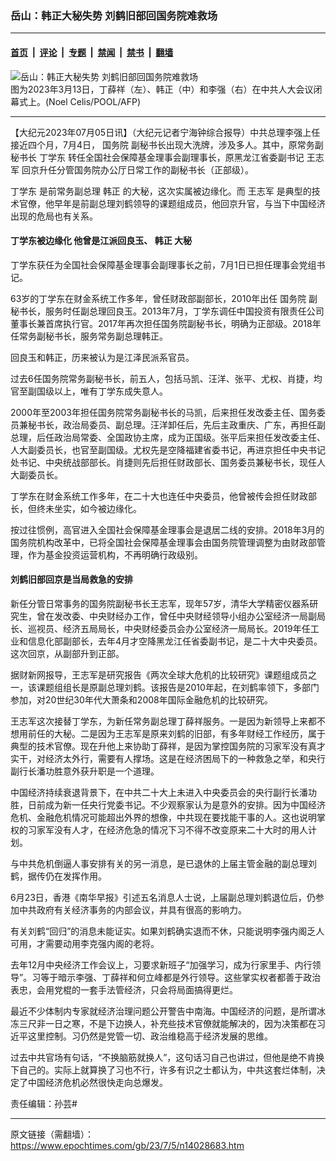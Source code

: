 ### 岳山：韩正大秘失势 刘鹤旧部回国务院难救场

---

#### [首页](../../../..?n14028683) &nbsp;|&nbsp; [评论](../../../../../epoch-comment?n14028683) &nbsp;|&nbsp; [专题](../../../../../epoch-special?n14028683) &nbsp;|&nbsp; [禁闻](../../../../../epoch-news?n14028683) &nbsp;|&nbsp; [禁书](../../../../../books?n14028683) &nbsp;|&nbsp; [翻墙](https://github.com/gfw-breaker/nogfw/blob/master/README.md?n14028683)


<div><img alt="岳山：韩正大秘失势 刘鹤旧部回国务院难救场" class="attachment-djy_600_400 size-djy_600_400 wp-post-image" src="https://i.epochtimes.com/assets/uploads/2023/04/id13984618-29_000_33B826F_111-600x400.jpg"/>
<div class="caption">
 图为2023年3月13日，丁薛祥（左）、韩正（中）和李强（右）在中共人大会议闭幕式上。(Noel Celis/POOL/AFP)
</div></div><hr/><div class="post_content" id="artbody" itemprop="articleBody">
 <!-- article content begin -->
 <p>
  【大纪元2023年07月05日讯】（大纪元记者宁海钟综合报导）中共总理李强上任接近四个月，7月4日，
  <ok href="https://www.epochtimes.com/gb/tag/%E5%9B%BD%E5%8A%A1%E9%99%A2.html">
   国务院
  </ok>
  副秘书长出现大洗牌，涉及多人。其中，原常务副秘书长
  <ok href="https://www.epochtimes.com/gb/tag/%E4%B8%81%E5%AD%A6%E4%B8%9C.html">
   丁学东
  </ok>
  转任全国社会保障基金理事会副理事长，原黑龙江省委副书记
  <ok href="https://www.epochtimes.com/gb/tag/%E7%8E%8B%E5%BF%97%E5%86%9B.html">
   王志军
  </ok>
  回京升任分管国务院办公厅日常工作的副秘书长（正部级）。
 </p>
 <p>
  <ok href="https://www.epochtimes.com/gb/tag/%E4%B8%81%E5%AD%A6%E4%B8%9C.html">
   丁学东
  </ok>
  是前常务副总理
  <ok href="https://www.epochtimes.com/gb/tag/%E9%9F%A9%E6%AD%A3.html">
   韩正
  </ok>
  的大秘，这次实属被边缘化。而
  <ok href="https://www.epochtimes.com/gb/tag/%E7%8E%8B%E5%BF%97%E5%86%9B.html">
   王志军
  </ok>
  是典型的技术官僚，他早年是前副总理刘鹤领导的课题组成员，他回京升官，与当下中国经济出现的危局也有关系。
 </p>
 <h4>
  丁学东被边缘化 他曾是江派回良玉、
  <ok href="https://www.epochtimes.com/gb/tag/%E9%9F%A9%E6%AD%A3.html">
   韩正
  </ok>
  大秘
 </h4>
 <p>
  丁学东获任为全国社会保障基金理事会副理事长之前，7月1日已担任理事会党组书记。
 </p>
 <p>
  63岁的丁学东在财金系统工作多年，曾任财政部副部长，2010年出任
  <ok href="https://www.epochtimes.com/gb/tag/%E5%9B%BD%E5%8A%A1%E9%99%A2.html">
   国务院
  </ok>
  副秘书长，服务时任副总理回良玉。2013年7月，丁学东调任中国投资有限责任公司董事长兼首席执行官。2017年再次担任国务院副秘书长，明确为正部级。2018年任常务副秘书长，服务常务副总理韩正。
 </p>
 <p>
  回良玉和韩正，历来被认为是江泽民派系官员。
 </p>
 <p>
  过去6任国务院常务副秘书长，前五人，包括马凯、汪洋、张平、尤权、肖捷，均官至副国级以上，唯有丁学东成失意人。
 </p>
 <p>
  2000年至2003年担任国务院常务副秘书长的马凯，后来担任发改委主任、国务委员兼秘书长，政治局委员、副总理。汪洋卸任后，先后主政重庆、广东，再担任副总理，后任政治局常委、全国政协主席，成为正国级。张平后来担任发改委主任、人大副委员长，也官至副国级。尤权先是空降福建省委书记，再进京担任中央书记处书记、中央统战部部长。肖捷则先后担任财政部长、国务委员兼秘书长，现任人大副委员长。
 </p>
 <p>
  丁学东在财金系统工作多年，在二十大也连任中央委员，他曾被传会担任财政部长，但终未坐实，如今被边缘化。
 </p>
 <p>
  按过往惯例，高官进入全国社会保障基金理事会是退居二线的安排。2018年3月的国务院机构改革中，已将全国社会保障基金理事会由国务院管理调整为由财政部管理，作为基金投资运营机构，不再明确行政级别。
 </p>
 <h4>
  刘鹤旧部回京是当局救急的安排
 </h4>
 <p>
  新任分管日常事务的国务院副秘书长王志军，现年57岁，清华大学精密仪器系研究生，曾在发改委、中央财经办工作，曾任中央财经领导小组办公室经济一局副局长、巡视员、经济五局局长，中央财经委员会办公室经济一局局长。2019年任工业和信息化部副部长，去年4月才空降黑龙江任省委副书记，是二十大中央委员。这次回京，从副部升到正部。
 </p>
 <p>
  据财新网报导，王志军是研究报告《两次全球大危机的比较研究》课题组成员之一，该课题组组长是原副总理刘鹤。该报告是2010年起，在刘鹤率领下，多部门参加，对20世纪30年代大萧条和2008年国际金融危机的比较研究。
 </p>
 <p>
  王志军这次接替丁学东，为新任常务副总理丁薛祥服务。一是因为新领导上来都不想用前任的大秘。二是因为王志军是原来刘鹤的旧部，有多年财经工作经历，属于典型的技术官僚。现在升他上来协助丁薛祥，是因为掌控国务院的习家军没有真才实干，对经济太外行，需要有人撑场。这是在经济困局下的一种救急之举，和央行副行长潘功胜意外获升职是一个道理。
 </p>
 <p>
  中国经济持续衰退背景下，在中共二十大上未进入中央委员会的央行副行长潘功胜，日前成为新一任央行党委书记。不少观察家认为是意外的安排。因为中国经济危机、金融危机情况可能超出外界的想像，中共现在要找能干事的人。这也说明掌权的习家军没有人才，在经济危急的情况下习不得不改变原来二十大时的用人计划。
 </p>
 <p>
  与中共危机倒逼人事安排有关的另一消息，是已退休的上届主管金融的副总理刘鹤，据传仍在发挥作用。
 </p>
 <p>
  6月23日，香港《南华早报》引述五名消息人士说，上届副总理刘鹤退位后，仍参加中共政府有关经济事务的内部会议，并具有很高的影响力。
 </p>
 <p>
  有关刘鹤“回归”的消息未能证实。如果刘鹤确实退而不休，只能说明李强内阁乏人可用，才需要动用李克强内阁的老将。
 </p>
 <p>
  去年12月中央经济工作会议上，习要求新班子“加强学习，成为行家里手、内行领导”。习等于暗示李强、丁薛祥和何立峰都是外行领导。这些掌实权者都善于政治表忠，会用党棍的一套手法管经济，只会将局面搞得更烂。
 </p>
 <p>
  最近不少体制内专家就经济治理问题公开警告中南海。中国经济的问题，是所谓冰冻三尺非一日之寒，不是下边换人，补充些技术官僚就能解决的，因为决策都在习近平这里控制。习仍然是党管一切、政治维稳高于经济发展的思维。
 </p>
 <p>
  过去中共官场有句话，“不换脑筋就换人”，这句话习自己也讲过，但他是绝不肯换下自己的。实际上就算换了习也不行，许多有识之士都认为，中共这套烂体制，决定了中国经济危机必然很快走向总爆发。
 </p>
 <p>
  责任编辑：孙芸#
 </p>
 <!-- article content end -->
 <div id="below_article_ad">
 </div>
</div>


---

原文链接（需翻墙）：https://www.epochtimes.com/gb/23/7/5/n14028683.htm